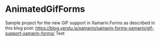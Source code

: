 # AnimatedGifForms
Sample project for the new GIF support in Xamarin.Forms as described in this blog post: https://blog.verslu.is/xamarin/xamarin-forms-xamarin/gif-support-xamarin-forms/
Test
